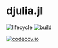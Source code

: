 # djulia.jl

<!-- Tidyverse lifecycle badges, see https://www.tidyverse.org/lifecycle/ Uncomment or delete as needed. -->
![lifecycle](https://img.shields.io/badge/lifecycle-experimental-orange.svg)<!--
![lifecycle](https://img.shields.io/badge/lifecycle-maturing-blue.svg)
![lifecycle](https://img.shields.io/badge/lifecycle-stable-green.svg)
![lifecycle](https://img.shields.io/badge/lifecycle-retired-orange.svg)
![lifecycle](https://img.shields.io/badge/lifecycle-archived-red.svg)
![lifecycle](https://img.shields.io/badge/lifecycle-dormant-blue.svg) -->
[![build](https://github.com/FranciscoAscue/djulia.jl/workflows/CI/badge.svg)](https://github.com/FranciscoAscue/djulia.jl/actions?query=workflow%3ACI)
<!-- travis-ci.com badge, uncomment or delete as needed, depending on whether you are using that service. -->
<!-- [![Build Status](https://travis-ci.com/FranciscoAscue/djulia.jl.svg?branch=master)](https://travis-ci.com/FranciscoAscue/djulia.jl) -->
<!-- Coverage badge on codecov.io, which is used by default. -->
[![codecov.io](http://codecov.io/github/FranciscoAscue/djulia.jl/coverage.svg?branch=master)](http://codecov.io/github/FranciscoAscue/djulia.jl?branch=master)
<!-- Documentation -- uncomment or delete as needed -->
<!--
[![Documentation](https://img.shields.io/badge/docs-stable-blue.svg)](https://FranciscoAscue.github.io/djulia.jl/stable)
[![Documentation](https://img.shields.io/badge/docs-master-blue.svg)](https://FranciscoAscue.github.io/djulia.jl/dev)
-->
